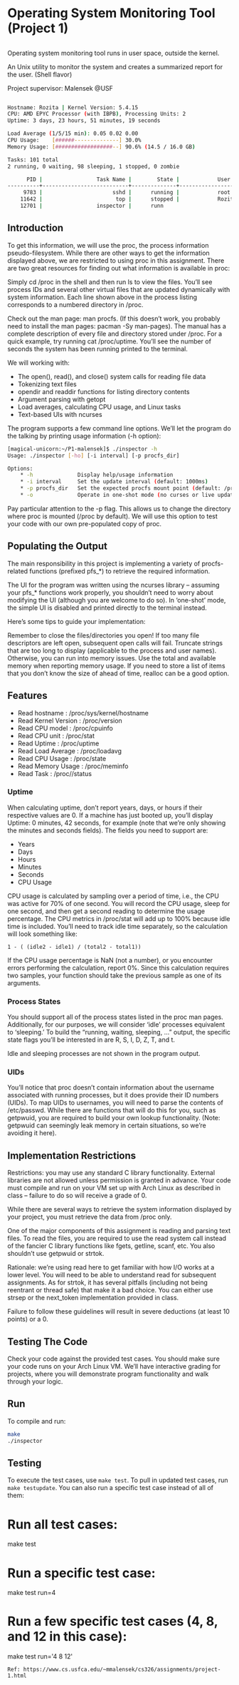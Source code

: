 
# Operating System Monitoring Tool (Project 1) 

## 

Operating system monitoring tool runs in user space, outside the kernel. 

An Unix utility to monitor the system and creates a summarized report for the user. (Shell flavor)

Project supervisor: Malensek @USF 

```sh

Hostname: Rozita | Kernel Version: 5.4.15
CPU: AMD EPYC Processor (with IBPB), Processing Units: 2
Uptime: 3 days, 23 hours, 51 minutes, 19 seconds

Load Average (1/5/15 min): 0.05 0.02 0.00
CPU Usage:    [######--------------] 30.0%
Memory Usage: [##################--] 90.6% (14.5 / 16.0 GB)

Tasks: 101 total
2 running, 0 waiting, 98 sleeping, 1 stopped, 0 zombie

      PID |                 Task Name |        State |            User
----------+---------------------------+--------------+-----------------
     9783 |                      sshd |      running |            root
    11642 |                       top |      stopped |            Rozita
    12701 |                 inspector |      runn

```

## Introduction

To get this information, we will use the proc, the process information pseudo-filesystem. While there are other ways to get the information displayed above, we are restricted to using proc in this assignment. There are two great resources for finding out what information is available in proc:

Simply cd /proc in the shell and then run ls to view the files. 
You’ll see process IDs and several other virtual files that are updated dynamically with system information. Each line shown above in the process listing corresponds to a numbered directory in /proc.

Check out the man page: man procfs. (If this doesn’t work, you probably need to install the man pages: pacman -Sy man-pages). The manual has a complete description of every file and directory stored under /proc.
For a quick example, try running cat /proc/uptime. You’ll see the number of seconds the system has been running printed to the terminal.

We will working with:

* The open(), read(), and close() system calls for reading file data
* Tokenizing text files
* opendir and readdir functions for listing directory contents
* Argument parsing with getopt
* Load averages, calculating CPU usage, and Linux tasks
* Text-based UIs with ncurses

The program supports a few command line options. We’ll let the program do the talking by printing usage information (-h option):

```bash
[magical-unicorn:~/P1-malensek]$ ./inspector -h
Usage: ./inspector [-ho] [-i interval] [-p procfs_dir]

Options:
    * -h              Display help/usage information
    * -i interval     Set the update interval (default: 1000ms)
    * -p procfs_dir   Set the expected procfs mount point (default: /proc)
    * -o              Operate in one-shot mode (no curses or live updates)
```

Pay particular attention to the -p flag. This allows us to change the directory where proc is mounted (/proc by default). We will use this option to test your code with our own pre-populated copy of proc.


## Populating the Output

The main responsibility in this project is implementing a variety of procfs-related functions (prefixed pfs_*) to retrieve the required information.

The UI for the program was written using the ncurses library – assuming your pfs_* functions work properly, you shouldn’t need to worry about modifying the UI (although you are welcome to do so). In ‘one-shot’ mode, the simple UI is disabled and printed directly to the terminal instead.

Here’s some tips to guide your implementation:

Remember to close the files/directories you open! If too many file descriptors are left open, subsequent open calls will fail.
Truncate strings that are too long to display (applicable to the process and user names). Otherwise, you can run into memory issues.
Use the total and available memory when reporting memory usage.
If you need to store a list of items that you don’t know the size of ahead of time, realloc can be a good option.


## Features

* Read hostname : /proc/sys/kernel/hostname
* Read Kernel Version : /proc/version
* Read CPU model : /proc/cpuinfo
* Read CPU unit : /proc/stat
* Read Uptime : /proc/uptime
* Read Load Average : /proc/loadavg
* Read CPU Usage : /proc/state
* Read Memory Usage : /proc/meminfo
* Read Task : /proc/<number folder>/status

### Uptime

When calculating uptime, don’t report years, days, or hours if their respective values are 0. If a machine has just booted up, you’ll display Uptime: 0 minutes, 42 seconds, for example (note that we’re only showing the minutes and seconds fields). The fields you need to support are:

* Years
* Days
* Hours
* Minutes
* Seconds
* CPU Usage

CPU usage is calculated by sampling over a period of time, i.e., the CPU was active for 70% of one second. You will record the CPU usage, sleep for one second, and then get a second reading to determine the usage percentage. The CPU metrics in /proc/stat will add up to 100% because idle time is included. You’ll need to track idle time separately, so the calculation will look something like:

```equ
1 - ( (idle2 - idle1) / (total2 - total1))
```

If the CPU usage percentage is NaN (not a number), or you encounter errors performing the calculation, report 0%. Since this calculation requires two samples, your function should take the previous sample as one of its arguments.

### Process States

You should support all of the process states listed in the proc man pages. Additionally, for our purposes, we will consider ‘idle’ processes equivalent to ‘sleeping.’ To build the “running, waiting, sleeping, …” output, the specific state flags you’ll be interested in are R, S, I, D, Z, T, and t.

Idle and sleeping processes are not shown in the program output.

### UIDs
You’ll notice that proc doesn’t contain information about the username associated with running processes, but it does provide their ID numbers (UIDs). To map UIDs to usernames, you will need to parse the contents of /etc/passwd. While there are functions that will do this for you, such as getpwuid, you are required to build your own lookup functionality. (Note: getpwuid can seemingly leak memory in certain situations, so we’re avoiding it here).

## Implementation Restrictions
Restrictions: you may use any standard C library functionality. External libraries are not allowed unless permission is granted in advance. Your code must compile and run on your VM set up with Arch Linux as described in class – failure to do so will receive a grade of 0.

While there are several ways to retrieve the system information displayed by your project, you must retrieve the data from /proc only.

One of the major components of this assignment is reading and parsing text files. To read the files, you are required to use the read system call instead of the fancier C library functions like fgets, getline, scanf, etc. You also shouldn’t use getpwuid or strtok.

Rationale: we’re using read here to get familiar with how I/O works at a lower level. You will need to be able to understand read for subsequent assignments. As for strtok, it has several pitfalls (including not being reentrant or thread safe) that make it a bad choice. You can either use strsep or the next_token implementation provided in class.

Failure to follow these guidelines will result in severe deductions (at least 10 points) or a 0.

## Testing The Code
Check your code against the provided test cases. You should make sure your code runs on your Arch Linux VM. We’ll have interactive grading for projects, where you will demonstrate program functionality and walk through your logic.



## Run

To compile and run:

```bash
make
./inspector
```

## Testing

To execute the test cases, use `make test`. To pull in updated test cases, run `make testupdate`. You can also run a specific test case instead of all of them:

# Run all test cases:
make test

# Run a specific test case:
make test run=4

# Run a few specific test cases (4, 8, and 12 in this case):
make test run='4 8 12'
```
Ref: https://www.cs.usfca.edu/~mmalensek/cs326/assignments/project-1.html 
